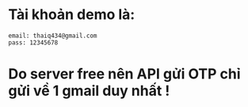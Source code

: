 # Tài khoản demo là:
    email: thaiq434@gmail.com
    pass: 12345678
# Do server free nên API gửi OTP chỉ gửi về 1 gmail duy nhất !

